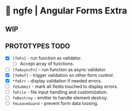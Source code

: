 # 🧰 ngfe | Angular Forms Extra

## WIP

## PROTOTYPES TODO

* [x] `[feFn]` - run function as validator.
  * [ ] Accept array of functions.
* [ ] `[feAsyncFn]` - run function as async validator.
* [x] `[feRef]` - trigger validation on other form control.
* [x] `*feErr` - display validation if needed errors.
* [ ] `feSubmit` - mark all fields touched to display errors.
* [ ] `feFile` - file input handling and customization.
* [ ] `feDestroy` - emitter to handle element destroy.
* [ ] `FeLeaveGuard` - prevent form data loosing.
